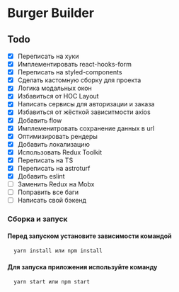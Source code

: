 # Burger Builder

## Todo

- [x] Переписать на хуки
- [x] Имплементировать react-hooks-form
- [x] Переписать на styled-components
- [x] Сделать кастомную сборку для проекта
- [x] Логика модальных окон
- [x] Избавиться от HOC Layout
- [x] Написать сервисы для авторизации и заказа
- [x] Избавиться от жёсткой зависитмости axios
- [x] Добавить flow
- [x] Имплеменитровать сохранение данных в url
- [x] Оптимизировать рендеры
- [x] Добавить локализацию
- [x] Использовать Redux Toolkit
- [x] Переписать на TS
- [x] Переписать на astroturf
- [x] Добавить eslint
- [ ] Заменить Redux на Mobx
- [ ] Поправить все баги
- [ ] Написать свой бэкенд

### Сборка и запуск

#### Перед запуском установите зависимости командой

```bash
  yarn install или npm install
```

#### Для запуска приложения используйте команду

```bash
  yarn start или npm start
```
